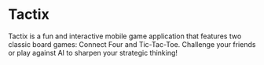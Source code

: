 # Tactix
Tactix is a fun and interactive mobile game application that features two classic board games: Connect Four and Tic-Tac-Toe. Challenge your friends or play against AI to sharpen your strategic thinking!
